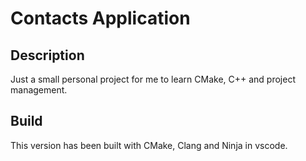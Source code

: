 # Contacts Application

## Description
Just a small personal project for me to learn CMake, C++ and project management. 

## Build
This version has been built with CMake, Clang and Ninja in vscode.
